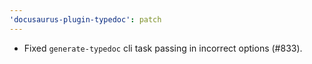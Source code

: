 ```yaml
---
'docusaurus-plugin-typedoc': patch
---
```


- Fixed `generate-typedoc` cli task passing in incorrect options (#833).
